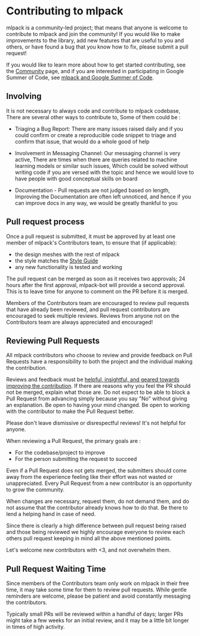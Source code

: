 # Contributing to mlpack

mlpack is a community-led project; that means that anyone is welcome to
contribute to mlpack and join the community!  If you would like to make
improvements to the library, add new features that are useful to you and others,
or have found a bug that you know how to fix, please submit a pull request!

If you would like to learn more about how to get started contributing, see the
[Community](http://www.mlpack.org/community.html) page, and if you are
interested in participating in Google Summer of Code, see
[mlpack and Google Summer of Code](http://www.mlpack.org/gsoc.html).

## Involving 

It is not necessary to always code and contribute to mlpack codebase, There are several other ways to contribute to, Some of them could be :

- Triaging a Bug Report: There are many issues raised daily and if you could confirm or create a reproducible code snippet to triage and confirm that issue, that would do a whole good of help

- Involvement in Messaging Channel: Our messaging channel is very active, There are times when there are queries related to machine learning models or similar such issues, Which could be solved without writing code if you are versed with the topic and hence we would love to have people with good conceptual skills on board 

- Documentation - Pull requests are not judged based on length, Improving the Documentation are often left unnoticed, and hence if you can improve docs in any way, we would be greatly thankful to you

## Pull request process

Once a pull request is submitted, it must be approved by at least one member of
mlpack's Contributors team, to ensure that (if applicable):

 * the design meshes with the rest of mlpack
 * the style matches the
   [Style Guide](http://github.com/mlpack/mlpack/wiki/DesignGuidelines)
 * any new functionality is tested and working

The pull request can be merged as soon as it receives two approvals; 24 hours
after the first approval, mlpack-bot will provide a second approval.  This is to
leave time for anyone to comment on the PR before it is merged.

Members of the Contributors team are encouraged to review pull requests that
have already been reviewed, and pull request contributors are encouraged to seek
multiple reviews.  Reviews from anyone not on the Contributors team are always
appreciated and encouraged!

## Reviewing Pull Requests

All mlpack contributors who choose to review and provide feedback on Pull Requests have a responsibility to both the project and the individual making the contribution. 

Reviews and feedback must be [helpful, insightful, and geared towards improving the contribution](https://www.youtube.com/watch?v=NNXk_WJzyMI). If there are reasons why you feel the PR should not be merged, explain what those are. Do not expect to be able to block a Pull Request from advancing simply because you say "No" without giving an explanation. Be open to having your mind changed. Be open to working with the contributor to make the Pull Request better.

Please don't leave dismissive or disrespectful reviews!  It's not helpful for anyone.

When reviewing a Pull Request, the primary goals are :

- For the codebase/project to improve
- For the person submitting the request to succeed

Even if a Pull Request does not gets merged, the submitters should come away from the experience feeling like their effort was not wasted or unappreciated. Every Pull Request from a new contributor is an opportunity to grow the community. 

When changes are necessary, request them, do not demand them, and do not assume that the contributor already knows how to do that. Be there to lend a helping hand in case of need.

Since there is clearly a high difference between pull request being raised and those being reviewed we highly encourage everyone to review each others pull request keeping in mind all the above mentioned points. 

Let's welcome new contributors with <3, and not overwhelm them.

## Pull Request Waiting Time 

Since members of the Contributors team only work on mlpack in their free time, it may take some time for them to review pull requests. While gentle reminders are welcome, please be patient and avoid constantly messaging the contributors.

Typically small PRs will be reviewed within a handful of days; larger PRs might take a few weeks for an initial review, and it may be a little bit longer in times of high activity.
